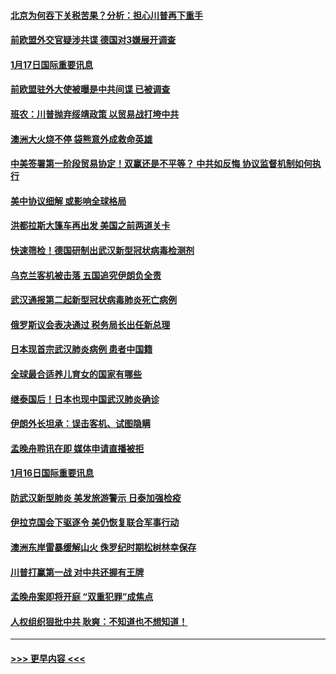 #### [北京为何吞下关税苦果？分析：担心川普再下重手](../pages/prog202/a102754783.md?t=01172122) 
#### [前欧盟外交官疑涉共谍 德国对3嫌展开调查](../pages/prog202/a102754805.md?t=01172122) 
#### [1月17日国际重要讯息](../pages/prog202/a102754803.md?t=01172122) 
#### [前欧盟驻外大使被曝是中共间谍 已被调查](../pages/prog202/a102754719.md?t=01172122) 
#### [班农：川普抛弃绥靖政策 以贸易战打垮中共](../pages/prog202/a102754679.md?t=01172122) 
#### [澳洲大火烧不停 袋熊意外成救命英雄](../pages/prog202/a102754614.md?t=01172122) 
#### [中美签署第一阶段贸易协定！双赢还是不平等？ 中共如反悔 协议监督机制如何执行](../pages/prog202/a102754464.md?t=01172122) 
#### [美中协议细解 或影响全球格局](../pages/prog202/a102754450.md?t=01172122) 
#### [洪都拉斯大篷车再出发 美国之前两道关卡](../pages/prog202/a102754430.md?t=01172122) 
#### [快速筛检！德国研制出武汉新型冠状病毒检测剂](../pages/prog202/a102754330.md?t=01172122) 
#### [乌克兰客机被击落 五国追究伊朗负全责](../pages/prog202/a102754374.md?t=01172122) 
#### [武汉通报第二起新型冠状病毒肺炎死亡病例](../pages/prog202/a102754298.md?t=01172122) 
#### [俄罗斯议会表决通过 税务局长出任新总理](../pages/prog202/a102754288.md?t=01172122) 
#### [日本现首宗武汉肺炎病例 患者中国籍](../pages/prog202/a102754250.md?t=01172122) 
#### [全球最合适养儿育女的国家有哪些](../pages/prog202/a102754198.md?t=01172122) 
#### [继泰国后！日本也现中国武汉肺炎确诊](../pages/prog202/a102754064.md?t=01172122) 
#### [伊朗外长坦承：误击客机、试图隐瞒](../pages/prog202/a102754062.md?t=01172122) 
#### [孟晚舟聆讯在即 媒体申请直播被拒](../pages/prog202/a102754058.md?t=01172122) 
#### [1月16日国际重要讯息](../pages/prog202/a102754054.md?t=01172122) 
#### [防武汉新型肺炎 美发旅游警示 日泰加强检疫](../pages/prog202/a102753986.md?t=01172122) 
#### [伊拉克国会下驱逐令 美仍恢复联合军事行动](../pages/prog202/a102753975.md?t=01172122) 
#### [澳洲东岸雷暴缓解山火 侏罗纪时期松树林幸保存](../pages/prog202/a102753943.md?t=01172122) 
#### [川普打赢第一战 对中共还握有王牌](../pages/prog202/a102753874.md?t=01172122) 
#### [孟晚舟案即将开庭 “双重犯罪”成焦点](../pages/prog202/a102753891.md?t=01172122) 
#### [人权组织狠批中共 耿爽：不知道也不想知道！](../pages/prog202/a102753872.md?t=01172122) 

----
#### [ >>> 更早内容 <<< ](../indexes/prog202-earlier.md)
